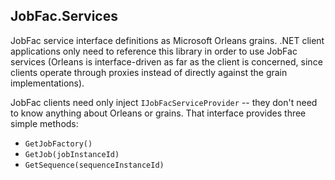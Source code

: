 ﻿
## JobFac.Services

JobFac service interface definitions as Microsoft Orleans grains. .NET client applications only need to reference this library in order to use JobFac services (Orleans is interface-driven as far as the client is concerned, since clients operate through proxies instead of directly against the grain implementations).

JobFac clients need only inject `IJobFacServiceProvider` -- they don't need to know anything about Orleans or grains. That interface provides three simple methods:

* `GetJobFactory()`
* `GetJob(jobInstanceId)`
* `GetSequence(sequenceInstanceId)`


